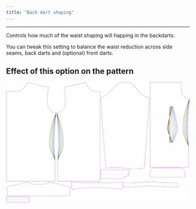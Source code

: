 ```yaml
---
title: "Back dart shaping"
---
```


---

Controls how much of the waist shaping will happing in the backdarts.

You can tweak this setting to balance the waist reduction across side seams, back darts and (optional) front darts.

## Effect of this option on the pattern

![This image shows the effect of this option by superimposing several variants that have a different value for this option](simon_backdartshaping_sample.svg "Effect of this option on the pattern")
